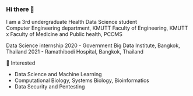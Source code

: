 ### Hi there 👋

I am a 3rd undergraduate Health Data Science student<br>
Computer Engineering department, KMUTT
Faculty of Engineering, KMUTT x Faculty of Medicine and Public health, PCCMS

Data Science internship
2020 - Government Big Data Institute, Bangkok, Thailand
2021 - Ramathibodi Hospital, Bangkok, Thailand

👀 Interested
- Data Science and Machine Learning
- Computational Biology, Systems Biology, Bioinformatics
- Data Security and Pentesting
